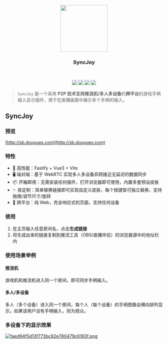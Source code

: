 <p align="center">
    <a href="https://github.com/qianjiachun/syncjoy">
        <img src="https://s1.imagehub.cc/images/2024/01/25/da26ddf3f589bf03f139a59c413e3aab.png" width="150" height="150" />
    </a>
    <h3 align="center">SyncJoy</h3>
    <br>
    <p align="center">
        <a href="https://github.com/qianjiachun/syncjoy"><img src="https://img.shields.io/github/languages/code-size/qianjiachun/syncjoy?color=blueviolet"></a>
        <a href="https://github.com/qianjiachun/syncjoy"><img src="https://img.shields.io/github/stars/qianjiachun/syncjoy?color=green"></a>
        <a href="https://github.com/qianjiachun/syncjoy"><img src="https://img.shields.io/github/commit-activity/m/qianjiachun/syncjoy?color=9cf"></a>
        <a href="https://github.com/qianjiachun/syncjoy"><img src="https://img.shields.io/badge/license-MIT-blue.svg"></a>
    </p>
</p>

> `SyncJoy` 是一个采用 **P2P 技术支持推流机/多人多设备**的**跨平台**的游戏手柄输入显示插件，用于在直播画面中展示多个手柄的输入。
## SyncJoy

### 预览
[http://sb.douyuex.com](http://sb.douyuex.com)

### 特性
- 🚀 高性能：Fastify + Vue3 + Vite
- 🖥️ 端对端：基于 WebRTC 实现多人多设备异网接近无延迟的数据同步
- 📦 开箱即用：无需安装任何插件，打开浏览器即可使用，内置多套预设皮肤
- ✨ 易定制：简单替换链接即可实现自定义皮肤，每个按键皆可独立替换，支持拖拽/调节尺寸/旋转
- 📱 跨平台：纯 Web，完全响应式的页面，支持任何设备

### 使用
1. 在主页输入任意房间名，点击**生成链接**
2. 将生成出来的链接复制到推流工具（OBS/直播伴侣）的浏览器源中的地址栏内

### 使用场景举例
#### 推流机
游戏机和推流机进入同一个房间，即可同步手柄输入。

#### 多人/多设备
多人（多个设备）进入同一个房间，每个人（每个设备）的手柄图像会横向排列显示。如果该用户没有手柄输入，则为观众。

### 多设备下的显示效果
[![faed94f5d13f773bc82e780479c6163f.png](https://s1.imagehub.cc/images/2024/01/25/faed94f5d13f773bc82e780479c6163f.png)](https://www.imagehub.cc/image/1uD2RJ)
